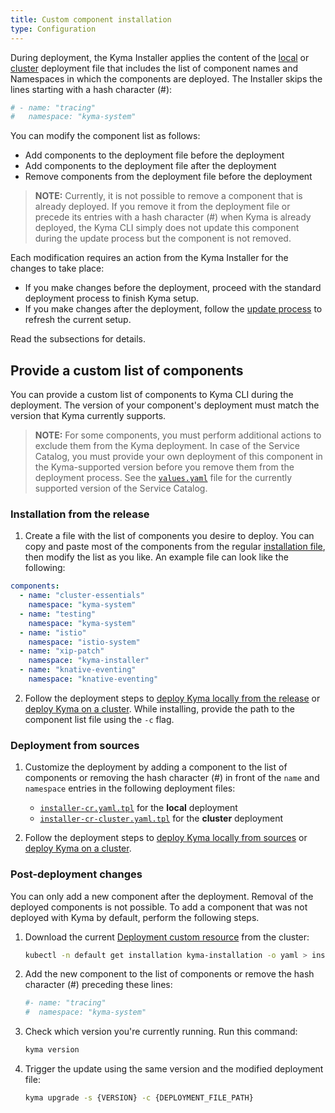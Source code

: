 ```yaml
---
title: Custom component installation
type: Configuration
---
```


During deployment, the Kyma Installer applies the content of the [local](https://github.com/kyma-project/kyma/blob/master/installation/resources/installer-cr.yaml.tpl#L14) or [cluster](https://github.com/kyma-project/kyma/blob/master/installation/resources/installer-cr-cluster.yaml.tpl#L14) deployment file that includes the list of component names and Namespaces in which the components are deployed. The Installer skips the lines starting with a hash character (#):

```yaml
# - name: "tracing"
#   namespace: "kyma-system"
```

You can modify the component list as follows:

- Add components to the deployment file before the deployment
- Add components to the deployment file after the deployment
- Remove components from the deployment file before the deployment

>**NOTE:** Currently, it is not possible to remove a component that is already deployed. If you remove it from the deployment file or precede its entries with a hash character (#) when Kyma is already deployed, the Kyma CLI simply does not update this component during the update process but the component is not removed.

Each modification requires an action from the Kyma Installer for the changes to take place:

- If you make changes before the deployment, proceed with the standard deployment process to finish Kyma setup.
- If you make changes after the deployment, follow the [update process](#installation-update-kyma) to refresh the current setup.

Read the subsections for details.

## Provide a custom list of components

You can provide a custom list of components to Kyma CLI during the deployment. The version of your component's deployment must match the version that Kyma currently supports.

>**NOTE:** For some components, you must perform additional actions to exclude them from the Kyma deployment. In case of the Service Catalog, you must provide your own deployment of this component in the Kyma-supported version before you remove them from the deployment process. See the [`values.yaml`](https://github.com/kyma-project/kyma/blob/master/resources/service-catalog/charts/catalog/values.yaml#L3) file for the currently supported version of the Service Catalog.

### Installation from the release

1. Create a file with the list of components you desire to deploy. You can copy and paste most of the components from the regular [installation file](https://github.com/kyma-project/kyma/blob/master/installation/resources/installer-cr-cluster.yaml.tpl#L14), then modify the list as you like. An example file can look like the following:

```yaml
components:
  - name: "cluster-essentials"
    namespace: "kyma-system"
  - name: "testing"
    namespace: "kyma-system"
  - name: "istio"
    namespace: "istio-system"
  - name: "xip-patch"
    namespace: "kyma-installer"
  - name: "knative-eventing"
    namespace: "knative-eventing"
```

2. Follow the deployment steps to [deploy Kyma locally from the release](#installation-install-kyma-locally) or [deploy Kyma on a cluster](#installation-install-kyma-on-a-cluster). While installing, provide the path to the component list file using the `-c` flag.

### Deployment from sources

1. Customize the deployment by adding a component to the list of components or removing the hash character (#) in front of the `name` and `namespace` entries in the following deployment files:

   * [`installer-cr.yaml.tpl`](https://github.com/kyma-project/kyma/blob/master/installation/resources/installer-cr.yaml.tpl) for the **local** deployment
   *  [`installer-cr-cluster.yaml.tpl`](https://github.com/kyma-project/kyma/blob/master/installation/resources/installer-cr-cluster.yaml.tpl) for the **cluster** deployment

2. Follow the deployment steps to [deploy Kyma locally from sources](#installation-install-kyma-locally) or [deploy Kyma on a cluster](#installation-install-kyma-on-a-cluster).

### Post-deployment changes

You can only add a new component after the deployment. Removal of the deployed components is not possible. To add a component that was not deployed with Kyma by default, perform the following steps.

1. Download the current [Deployment custom resource](#custom-resource-installation) from the cluster:

    ```bash
    kubectl -n default get installation kyma-installation -o yaml > installation.yaml
    ```

2. Add the new component to the list of components or remove the hash character (#) preceding these lines:

    ```yaml
    #- name: "tracing"
    #  namespace: "kyma-system"
    ```

3. Check which version you're currently running. Run this command:

    ```bash
    kyma version
    ```

4. Trigger the update using the same version and the modified deployment file:

   ```bash
   kyma upgrade -s {VERSION} -c {DEPLOYMENT_FILE_PATH}
   ```
